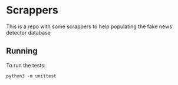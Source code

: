 # Scrappers

This is a repo with some scrappers to help populating the fake news detector database

## Running

To run the tests:

```
python3 -m unittest
```
